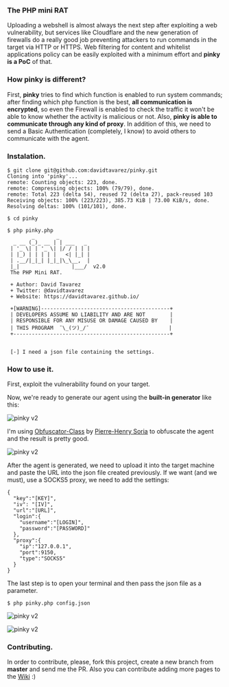### The PHP mini RAT

Uploading a webshell is almost always the next step after exploiting a web vulnerability, but services like Cloudflare and the new generation of firewalls do a really good job preventing attackers to run commands in the target via HTTP or HTTPS. Web filtering for content and whitelist applications policy can be easily exploited with a minimum effort and **pinky is a PoC** of that.

### How pinky is different?

First, **pinky** tries to find which function is enabled to run system commands; after finding which php function is the best, **all communication is encrypted**, so even the Firewall is enabled to check the traffic it won't be able to know whether the activity is malicious or not. Also, **pinky is able to communicate through any kind of proxy**. In addition of this, we need to send a Basic Authentication (completely, I know) to avoid others to communicate with the agent.

### Instalation.

```
$ git clone git@github.com:davidtavarez/pinky.git
Cloning into 'pinky'...
remote: Counting objects: 223, done.
remote: Compressing objects: 100% (79/79), done.
remote: Total 223 (delta 54), reused 72 (delta 27), pack-reused 103
Receiving objects: 100% (223/223), 385.73 KiB | 73.00 KiB/s, done.
Resolving deltas: 100% (101/101), done.

$ cd pinky

$ php pinky.php
        _       _
  _ __ (_)_ __ | | ___   _
 | '_ \| | '_ \| |/ / | | |
 | |_) | | | | |   <| |_| |
 | .__/|_|_| |_|_|\_\__,  |
 |_|                 |___/  v2.0
 The PHP Mini RAT.

 + Author: David Tavarez
 + Twitter: @davidtavarez
 + Website: https://davidtavarez.github.io/

 +[WARNING]------------------------------------------+
 | DEVELOPERS ASSUME NO LIABILITY AND ARE NOT        |
 | RESPONSIBLE FOR ANY MISUSE OR DAMAGE CAUSED BY    |
 | THIS PROGRAM  ¯\_(ツ)_/¯                          |
 +---------------------------------------------------+


 [-] I need a json file containing the settings.

```
### How to use it.

First, exploit the vulnerability found on your target.

Now, we're ready to generate our agent using the **built-in generator** like this:

![pinky v2](https://github.com/davidtavarez/pinky/raw/master/screenshots/pinkyV2_generator.png "pinky v2 agent generator")

I'm using [Obfuscator-Class](https://github.com/pH-7/Obfuscator-Class/ "Obfuscator-Class") by [Pierre-Henry Soria](http://ph7s.github.io/ "Pierre-Henry Soria") to obfuscate the agent and the result is pretty good.

![pinky v2](https://github.com/davidtavarez/pinky/raw/master/screenshots/pinkyV2_virustotal.png "virus total")

After the agent is generated, we need to upload it into the target machine and paste the URL into the json file created previously. If we want (and we must), use a SOCKS5 proxy, we need to add the settings:

```
{
  "key":"[KEY]",
  "iv": "[IV]",
  "url":"[URL]",
  "login":{
    "username":"[LOGIN]",
    "password":"[PASSWORD]"
  },
  "proxy":{
    "ip":"127.0.0.1",
    "port":9150,
    "type":"SOCKS5"
  }
}
```

The last step is to open your terminal and then pass the json file as a parameter.

```
$ php pinky.php config.json
```

![pinky v2](https://github.com/davidtavarez/pinky/raw/master/screenshots/pinkyV2_connecting.png "pinky v2")

![pinky v2](https://github.com/davidtavarez/pinky/raw/master/screenshots/pinkyV2_connected.png "pinky v2")

### Contributing.

In order to contribute, please, fork this project, create a new branch from **master** and send me the PR. Also you can contribute adding more pages to the [Wiki](https://github.com/davidtavarez/pinky/wiki "Wiki") :)
